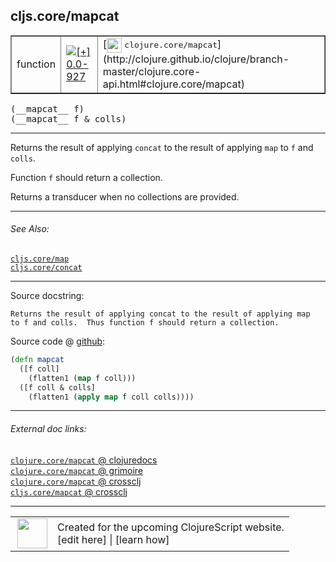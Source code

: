 ## cljs.core/mapcat



 <table border="1">
<tr>
<td>function</td>
<td><a href="https://github.com/cljsinfo/cljs-api-docs/tree/0.0-927"><img valign="middle" alt="[+] 0.0-927" title="Added in 0.0-927" src="https://img.shields.io/badge/+-0.0--927-lightgrey.svg"></a> </td>
<td>
[<img height="24px" valign="middle" src="http://i.imgur.com/1GjPKvB.png"> <samp>clojure.core/mapcat</samp>](http://clojure.github.io/clojure/branch-master/clojure.core-api.html#clojure.core/mapcat)
</td>
</tr>
</table>


 <samp>
(__mapcat__ f)<br>
</samp>
 <samp>
(__mapcat__ f & colls)<br>
</samp>

---

Returns the result of applying `concat` to the result of applying `map` to `f`
and `colls`.

Function `f` should return a collection.

Returns a transducer when no collections are provided.



---


###### See Also:

[`cljs.core/map`](../cljs.core/map.md)<br>
[`cljs.core/concat`](../cljs.core/concat.md)<br>

---


Source docstring:

```
Returns the result of applying concat to the result of applying map
to f and colls.  Thus function f should return a collection.
```


Source code @ [github](https://github.com/clojure/clojurescript/blob/r2075/src/cljs/cljs/core.cljs#L2962-L2968):

```clj
(defn mapcat
  ([f coll]
    (flatten1 (map f coll)))
  ([f coll & colls]
    (flatten1 (apply map f coll colls))))
```

<!--
Repo - tag - source tree - lines:

 <pre>
clojurescript @ r2075
└── src
    └── cljs
        └── cljs
            └── <ins>[core.cljs:2962-2968](https://github.com/clojure/clojurescript/blob/r2075/src/cljs/cljs/core.cljs#L2962-L2968)</ins>
</pre>

-->

---



###### External doc links:

[`clojure.core/mapcat` @ clojuredocs](http://clojuredocs.org/clojure.core/mapcat)<br>
[`clojure.core/mapcat` @ grimoire](http://conj.io/store/v1/org.clojure/clojure/1.7.0-beta3/clj/clojure.core/mapcat/)<br>
[`clojure.core/mapcat` @ crossclj](http://crossclj.info/fun/clojure.core/mapcat.html)<br>
[`cljs.core/mapcat` @ crossclj](http://crossclj.info/fun/cljs.core.cljs/mapcat.html)<br>

---

 <table>
<tr><td>
<img valign="middle" align="right" width="48px" src="http://i.imgur.com/Hi20huC.png">
</td><td>
Created for the upcoming ClojureScript website.<br>
[edit here] | [learn how]
</td></tr></table>

[edit here]:https://github.com/cljsinfo/cljs-api-docs/blob/master/cljsdoc/cljs.core/mapcat.cljsdoc
[learn how]:https://github.com/cljsinfo/cljs-api-docs/wiki/cljsdoc-files

<!--

This information was too distracting to show to readers, but I'll leave it
commented here since it is helpful to:

- pretty-print the data used to generate this document
- and show how to retrieve that data



The API data for this symbol:

```clj
{:description "Returns the result of applying `concat` to the result of applying `map` to `f`\nand `colls`.\n\nFunction `f` should return a collection.\n\nReturns a transducer when no collections are provided.",
 :ns "cljs.core",
 :name "mapcat",
 :signature ["[f]" "[f & colls]"],
 :history [["+" "0.0-927"]],
 :type "function",
 :related ["cljs.core/map" "cljs.core/concat"],
 :full-name-encode "cljs.core/mapcat",
 :source {:code "(defn mapcat\n  ([f coll]\n    (flatten1 (map f coll)))\n  ([f coll & colls]\n    (flatten1 (apply map f coll colls))))",
          :title "Source code",
          :repo "clojurescript",
          :tag "r2075",
          :filename "src/cljs/cljs/core.cljs",
          :lines [2962 2968]},
 :full-name "cljs.core/mapcat",
 :clj-symbol "clojure.core/mapcat",
 :docstring "Returns the result of applying concat to the result of applying map\nto f and colls.  Thus function f should return a collection."}

```

Retrieve the API data for this symbol:

```clj
;; from Clojure REPL
(require '[clojure.edn :as edn])
(-> (slurp "https://raw.githubusercontent.com/cljsinfo/cljs-api-docs/catalog/cljs-api.edn")
    (edn/read-string)
    (get-in [:symbols "cljs.core/mapcat"]))
```

-->
